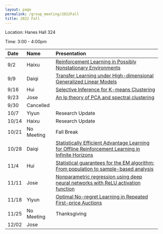 ```yaml
---
layout: page
permalink: /group_meeting/2022Fall
title: 2022 Fall
---
```


Location: Hanes Hall 324

Time: 3:00 - 4:00pm



| Date    | Name       | Presentation |
| :----   | :----------------------|:------------ |
| 9/2  | Haixu | [Reinforcement Learning in Possibly Nonstationary Environments](https://arxiv.org/pdf/2203.01707.pdf) |
| 9/9  | Daiqi | [Transfer Learning under High-dimensional Generalized Linear Models](https://arxiv.org/pdf/2105.14328.pdf) | 
| 9/16 | Hui | [Selective Inference for K-means Clustering](https://arxiv.org/pdf/2203.15267.pdf) |
| 9/23 | Jose | [An lp theory of PCA and spectral clustering](https://projecteuclid.org/journals/annals-of-statistics/volume-50/issue-4/An-%E2%84%93p-theory-of-PCA-and-spectral-clustering/10.1214/22-AOS2196.full) |
| 9/30 | Cancelled |  |
| 10/7 | Yiyun | Research Update |
| 10/14 | Haixu | Research Update |
| 10/21 | No Meeting | Fall Break |
| 10/28 | Daiqi | [Statistically Efficient Advantage Learning for Offline Reinforcement Learning in Infinite Horizons](https://www.tandfonline.com/doi/full/10.1080/01621459.2022.2106868) |
| 11/4  | Hui | [Statistical guarantees for the EM algorithm: From population to sample-based analysis](https://projecteuclid.org/journals/annals-of-statistics/volume-45/issue-1/Statistical-guarantees-for-the-EM-algorithm--From-population-to/10.1214/16-AOS1435.full) |
| 11/11 | Jose| [Nonparametric regression using deep neural networks with ReLU activation function](https://projecteuclid.org/journals/annals-of-statistics/volume-48/issue-4/Nonparametric-regression-using-deep-neural-networks-with-ReLU-activation-function/10.1214/19-AOS1875.full) |
| 11/18 | Yiyun |  [Optimal No-regret Learning in Repeated First-price Auctions](https://arxiv.org/pdf/2003.09795.pdf) |
| 11/25 | No Meeting |  Thanksgiving |
| 12/02 | Jose  |  |
